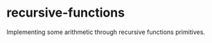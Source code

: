 recursive-functions
===================

Implementing some arithmetic through recursive functions primitives.
